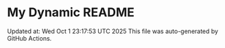 # My Dynamic README
Updated at: Wed Oct  1 23:17:53 UTC 2025
This file was auto-generated by GitHub Actions.
